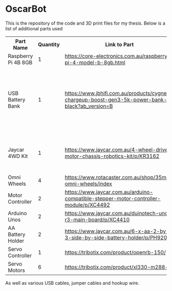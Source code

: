 # OscarBot

This is the repository of the code and 3D print files for my thesis. Below is a list of additional parts used

<table>
  <tr>
    <th>Part Name</th>
    <th>Quantity</th>
    <th>Link to Part</th>
    <th>Notes</th>
  </tr>
  <tr>
    <td>Raspberry Pi 4B 8GB</td>
    <td>1</td>
    <td><a href="https://core-electronics.com.au/raspberry-pi-4-model-b-8gb.html">https://core-electronics.com.au/raspberry-pi-4-model-b-8gb.html</a></td>
    <td></td>
  </tr>
  <tr>
    <td>USB Battery Bank</td>
    <td>1</td>
    <td><a href="https://www.jbhifi.com.au/products/cygnett-chargeup-boost-gen3-5k-power-bank-black?ab_version=B">https://www.jbhifi.com.au/products/cygnett-chargeup-boost-gen3-5k-power-bank-black?ab_version=B</a></td>
    <td>Not identical to the one used, but I cannot find details for it</td>
  </tr>
  <tr>
    <td>Jaycar 4WD Kit</td>
    <td>1</td>
    <td><a href="https://www.jaycar.com.au/4-wheel-drive-motor-chassis-robotics-kit/p/KR3162">https://www.jaycar.com.au/4-wheel-drive-motor-chassis-robotics-kit/p/KR3162</a></td>
    <td>Used for various parts in the project</td>
  </tr>
  <tr>
    <td>Omni Wheels</td>
    <td>4</td>
    <td><a href="https://www.rotacaster.com.au/shop/35mm-omni-wheels/index">https://www.rotacaster.com.au/shop/35mm-omni-wheels/index</a></td>
    <td></td>
  </tr>
  <tr>
    <td>Motor Controller</td>
    <td>2</td>
    <td><a href="https://www.jaycar.com.au/arduino-compatible-stepper-motor-controller-module/p/XC4492">https://www.jaycar.com.au/arduino-compatible-stepper-motor-controller-module/p/XC4492</a></td>
    <td></td>
  </tr>
  <tr>
    <td>Arduino Unos</td>
    <td>2</td>
    <td><a href="https://www.jaycar.com.au/duinotech-uno-r3-main-board/p/XC4410">https://www.jaycar.com.au/duinotech-uno-r3-main-board/p/XC4410</a></td>
    <td></td>
  </tr>
  <tr>
    <td>AA Battery Holder</td>
    <td>2</td>
    <td><a href="https://www.jaycar.com.au/6-x-aa-2-by-3-side-by-side-battery-holder/p/PH9206">https://www.jaycar.com.au/6-x-aa-2-by-3-side-by-side-battery-holder/p/PH9206</a></td>
    <td>Wired in parallel</td>
  </tr>
  <tr>
    <td>Servo Controller</td>
    <td>1</td>
    <td><a href="https://tribotix.com/product/openrb-150/">https://tribotix.com/product/openrb-150/</a></td>
    <td></td>
  </tr>
  <tr>
    <td>Servo Motors</td>
    <td>6</td>
    <td><a href="https://tribotix.com/product/xl330-m288-t/">https://tribotix.com/product/xl330-m288-t/</a></td>
    <td></td>
  </tr>
</table>

As well as various USB cables, jumper cables and hookup wire.
